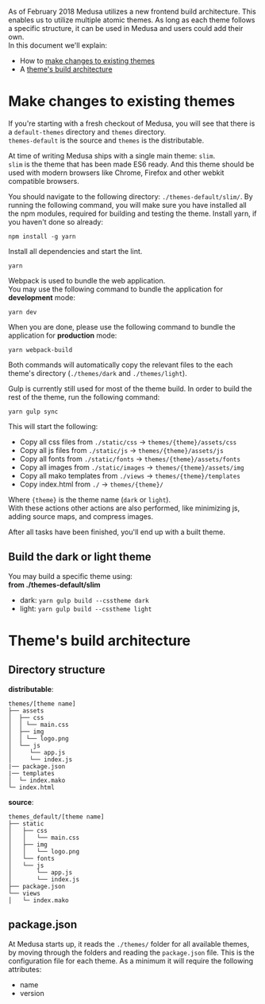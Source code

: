 As of February 2018 Medusa utilizes a new frontend build architecture. This enables us to utilize multiple atomic themes. As long as each theme follows a specific structure, it can be used in Medusa and users could add their own.  
In this document we'll explain:
* How to [make changes to existing themes](#make-changes-to-existing-themes)
* A [theme's build architecture](#themes-build-architecture)

# Make changes to existing themes
If you're starting with a fresh checkout of Medusa, you will see that there is a `default-themes` directory and `themes` directory.  
`themes-default` is the source and `themes` is the distributable.

At time of writing Medusa ships with a single main theme: `slim`.  
`slim` is the theme that has been made ES6 ready. And this theme should be used with modern browsers like Chrome, Firefox and other webkit compatible browsers.

You should navigate to the following directory: `./themes-default/slim/`.
By running the following command, you will make sure you have installed all the npm modules, required for building and testing the theme.
Install yarn, if you haven't done so already:
```
npm install -g yarn
```
Install all dependencies and start the lint.
```
yarn
```

Webpack is used to bundle the web application.  
You may use the following command to bundle the application for **development** mode:
```
yarn dev
```

When you are done, please use the following command to bundle the application for **production** mode:
```
yarn webpack-build
```

Both commands will automatically copy the relevant files to the each theme's directory (`./themes/dark` and `./themes/light`).  

Gulp is currently still used for most of the theme build.
In order to build the rest of the theme, run the following command:
```
yarn gulp sync
```
This will start the following:
* Copy all css files from `./static/css` -> `themes/{theme}/assets/css`
* Copy all js files from `./static/js` -> `themes/{theme}/assets/js`
* Copy all fonts from `./static/fonts` -> `themes/{theme}/assets/fonts`
* Copy all images from `./static/images` -> `themes/{theme}/assets/img`
* Copy all mako templates from `./views` -> `themes/{theme}/templates`
* Copy index.html from `./` -> `themes/{theme}/`

Where `{theme}` is the theme name (`dark` or `light`).  
With these actions other actions are also performed, like minimizing js, adding source maps, and compress images.

After all tasks have been finished, you'll end up with a built theme.

## Build the dark or light theme
You may build a specific theme using:  
**from ./themes-default/slim**
* dark: `yarn gulp build --csstheme dark`
* light: `yarn gulp build --csstheme light`

# Theme's build architecture

## Directory structure
**distributable**:
```
themes/[theme name]
├── assets
│  ├── css
│  │ └── main.css
│  ├── img
│  │ └── logo.png
│  └── js
│     └── app.js
│     └── index.js
|── package.json
|── templates
│  └─ index.mako 
└─ index.html
```

**source**:
```
themes_default/[theme name]
├── static
│   ├── css
│   │   └── main.css
│   ├── img
│   │   └── logo.png
│   └── fonts
│   └── js
│       └── app.js
│       └── index.js
├── package.json
└── views
│   └─ index.mako
```

## package.json
At Medusa starts up, it reads the `./themes/` folder for all available themes, by moving through the folders and reading the `package.json` file. This is the configuration file for each theme.
As a minimum it will require the following attributes:
* name
* version